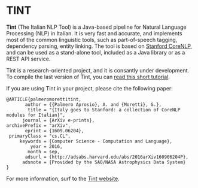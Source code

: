 # TINT

**Tint** (The Italian NLP Tool) is a Java-based pipeline for Natural Language Processing (NLP) in Italian.
It is very fast and accurate, and implements most of the common linguistic tools, such as part-of-speech tagging,
dependency parsing, entity linking.
The tool is based on [Stanford CoreNLP](http://stanfordnlp.github.io/CoreNLP/), and can be used
as a stand-alone tool, included as a Java library or as a REST API service.

Tint is a research-oriented project, and it is consantly under development. To compile the last version of Tint, you can [read this short tutorial](https://github.com/dhfbk/tint/wiki/Compiling-the-develop-version-of-Tint).

If you are using Tint in your project, please cite the following paper:

```
@ARTICLE{palmeromorettitint,
       author = {{Palmero Aprosio}, A. and {Moretti}, G.},
        title = "{Italy goes to Stanford: a collection of CoreNLP modules for Italian}",
      journal = {ArXiv e-prints},
archivePrefix = "arXiv",
       eprint = {1609.06204},
 primaryClass = "cs.CL",
     keywords = {Computer Science - Computation and Language},
         year = 2016,
        month = sep,
       adsurl = {http://adsabs.harvard.edu/abs/2016arXiv160906204P},
      adsnote = {Provided by the SAO/NASA Astrophysics Data System}
}
```

For more information, surf to the [Tint website](http://tint.fbk.eu/).
